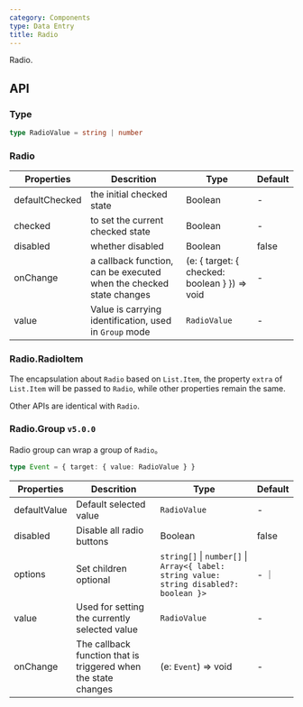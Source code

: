 ```yaml
---
category: Components
type: Data Entry
title: Radio
---
```


Radio.

## API

### Type
```ts
type RadioValue = string | number
```

### Radio

Properties | Descrition | Type | Default
-----------|------------|------|--------
| defaultChecked |   the initial checked state   | Boolean  | -  |
| checked    |   to set the current checked state  | Boolean  | -  |
| disabled      |  whether disabled  | Boolean |  false  |
| onChange    | a callback function, can be executed when the checked state changes | (e: { target: { checked: boolean } }) => void |  -  |
| value | Value is carrying identification, used in `Group` mode | `RadioValue` | - |

### Radio.RadioItem

The encapsulation about `Radio` based on `List.Item`, the property `extra` of `List.Item` will be passed to `Radio`, while other properties remain the same.

Other APIs are identical with `Radio`.

### Radio.Group `v5.0.0`

Radio group can wrap a group of `Radio`。

```ts
type Event = { target: { value: RadioValue } }
```

Properties | Descrition | Type | Default
----|-----|------|------
| defaultValue |   	Default selected value   | `RadioValue`  | -  |
| disabled |  Disable all radio buttons  | Boolean |  false  |
| options  | Set children optional | `string[]` \| `number[]` \| `Array<{ label: string value: string disabled?: boolean }>` | - ｜
| value    |   Used for setting the currently selected value  | `RadioValue`  | -  |
| onChange | The callback function that is triggered when the state changes | (e: `Event`) => void |   -  |
